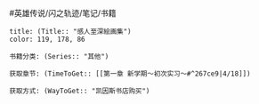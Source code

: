 
#英雄传说/闪之轨迹/笔记/书籍
```ad-note
title: (Title:: "感人至深絵画集")
color: 119, 178, 86

书籍分类: (Series:: "其他")

获取章节: (TimeToGet:: [[第一章 新学期～初次实习～#^267ce9|4/18]])

获取方式: (WayToGet:: "凯因斯书店购买")

```
